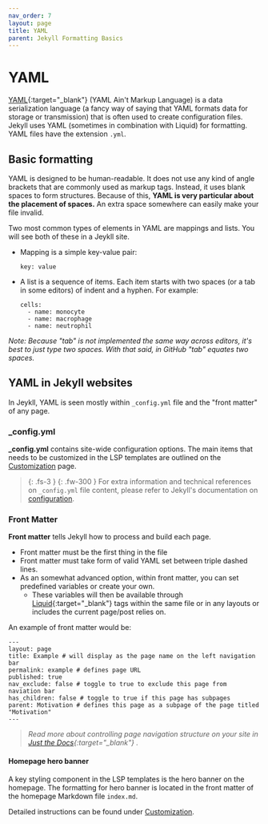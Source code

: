 ```yaml
---
nav_order: 7
layout: page
title: YAML
parent: Jekyll Formatting Basics
---
```


# YAML

[YAML](https://yaml.org/){:target="_blank"} (YAML Ain't Markup Language) is a data serialization language (a fancy way of saying that YAML formats data for storage or transmission) that is often used to create configuration files. Jekyll uses YAML (sometimes in combination with Liquid) for formatting. YAML files have the extension `.yml`.

## Basic formatting
YAML is designed to be human-readable. It does not use any kind of angle brackets that are commonly used as markup tags. Instead, it uses blank spaces to form structures. Because of this, **YAML is very particular about the placement of spaces.** An extra space somewhere can easily make your file invalid. 

Two most common types of elements in YAML are mappings and lists. You will see both of these in a Jeykll site.
 
- Mapping is a simple key-value pair:

  ```
  key: value
  ```

- A list is a sequence of items. Each item starts with two spaces (or a tab in some editors) of indent and a hyphen. For example:
 
  ```
  cells:
    - name: monocyte
    - name: macrophage
    - name: neutrophil
  ```

_Note: Because "tab" is not implemented the same way across editors, it's best to just type two spaces. With that said, in GitHub "tab" equates two spaces._

## YAML in Jekyll websites
  
In Jeykll, YAML is seen mostly within  `_config.yml` file and the "front matter" of any page. 

### _config.yml

**_config.yml** contains site-wide configuration options. The main items that needs to be customized in the LSP templates are outlined on the [Customization](./theme/lsp-customizations.md) page.

>{: .fs-3 }
>{: .fw-300 }
>For extra information and technical references on `_config.yml` file content, please refer to Jekyll's documentation on [configuration](https://jekyllrb.com/docs/configuration/).

### Front Matter

**Front matter** tells Jekyll how to process and build each page.

- Front matter must be the first thing in the file
- Front matter must take form of valid YAML set between triple dashed lines. 
- As an somewhat advanced option, within front matter, you can set predefined variables or create your own.
	- These variables will then be available through [Liquid](https://jekyllrb.com/docs/liquid/){:target="_blank"} tags within the same file or in any layouts or includes the current page/post relies on. 

An example of front matter would be:
```
---
layout: page
title: Example # will display as the page name on the left navigation bar
permalink: example # defines page URL
published: true
nav_exclude: false # toggle to true to exclude this page from naviation bar
has_children: false # toggle to true if this page has subpages
parent: Motivation # defines this page as a subpage of the page titled "Motivation"
---
```
>*Read more about controlling page navigation structure on your site in [Just the Docs](https://labsyspharm.github.io/just-the-docs-lsp/docs/navigation-structure/){:target="_blank"} .*

#### Homepage hero banner

A key styling component in the LSP templates is the hero banner on the homepage. The formatting for hero banner is located in the front matter of the homepage Markdown file `index.md`. 

Detailed instructions can be found under [Customization](./theme/lsp-customizations.md#hero-banner).



  
